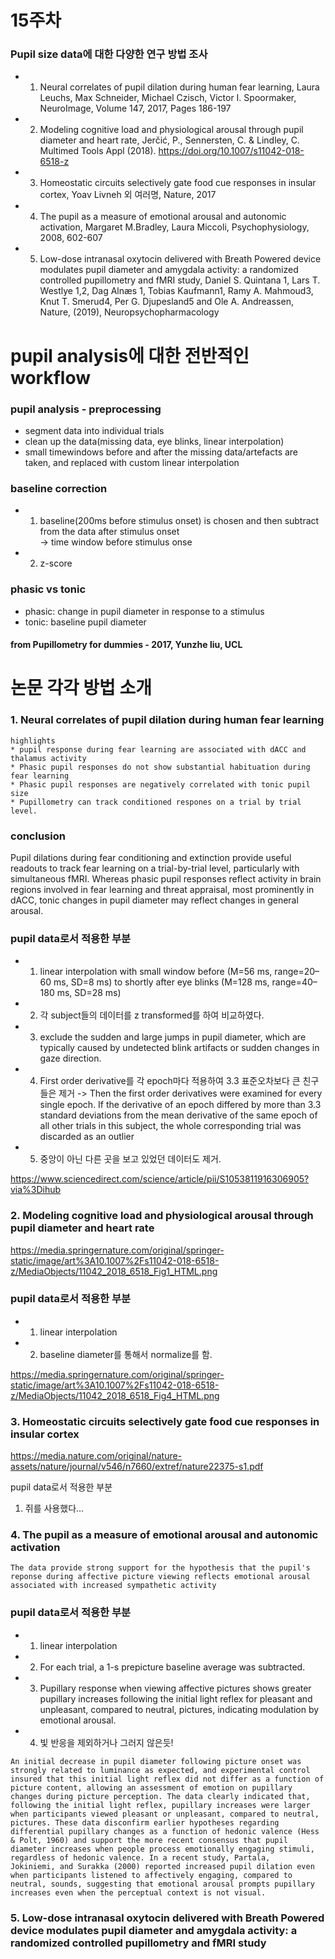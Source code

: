 15주차
=====

### Pupil size data에 대한 다양한 연구 방법 조사

* 1. Neural correlates of pupil dilation during human fear learning, Laura Leuchs, Max Schneider, Michael Czisch, Victor I. Spoormaker, NeuroImage, Volume 147, 2017, Pages 186-197

* 2. Modeling cognitive load and physiological arousal through pupil diameter and heart rate, Jerčić, P., Sennersten, C. & Lindley, C. Multimed Tools Appl (2018). https://doi.org/10.1007/s11042-018-6518-z

* 3. Homeostatic circuits selectively gate food cue responses in insular cortex, Yoav Livneh 외 여러명, Nature, 2017

* 4. The pupil as a measure of emotional arousal and autonomic activation, Margaret M.Bradley, Laura Miccoli, Psychophysiology, 2008, 602-607  

* 5. Low-dose intranasal oxytocin delivered with Breath Powered device modulates pupil diameter and amygdala activity: a randomized controlled pupillometry and fMRI study, Daniel S. Quintana 1, Lars T. Westlye 1,2, Dag Alnæs 1, Tobias Kaufmann1, Ramy A. Mahmoud3, Knut T. Smerud4, Per G. Djupesland5 and Ole A. Andreassen, Nature, (2019), Neuropsychopharmacology


  
pupil analysis에 대한 전반적인 workflow
=======================================

### pupil analysis - preprocessing

* segment data into individual trials
* clean up the data(missing data, eye blinks, linear interpolation)
* small timewindows before and after the missing data/artefacts are taken, and replaced with custom linear interpolation

### baseline correction
* 1. baseline(200ms before stimulus onset) is chosen and then subtract from the data after stimulus onset  
-> time window before stimulus onse
* 2. z-score

### phasic vs tonic

* phasic: change in pupil diameter in response to a stimulus
* tonic: baseline pupil diameter

#### from Pupillometry for dummies - 2017, Yunzhe liu, UCL

논문 각각 방법 소개
==================

### 1. Neural correlates of pupil dilation during human fear learning

```
highlights
* pupil response during fear learning are associated with dACC and thalamus activity
* Phasic pupil responses do not show substantial habituation during fear learning
* Phasic pupil responses are negatively correlated with tonic pupil size
* Pupillometry can track conditioned respones on a trial by trial level.

```
### conclusion

Pupil dilations during fear conditioning and extinction provide useful readouts to track fear learning on a trial-by-trial level, particularly with simultaneous fMRI. Whereas phasic pupil responses reflect activity in brain regions involved in fear learning and threat appraisal, most prominently in dACC, tonic changes in pupil diameter may reflect changes in general arousal.

### pupil data로서 적용한 부분

* 1. linear interpolation with small window before (M=56 ms, range=20–60 ms, SD=8 ms) to shortly after eye blinks (M=128 ms, range=40–180 ms, SD=28 ms)
* 2. 각 subject들의 데이터를 z transformed를 하여 비교하였다.
* 3. exclude the sudden and large jumps in pupil diameter, which are typically caused by undetected blink artifacts or sudden changes in gaze direction.
* 4. First order derivative를 각 epoch마다 적용하여 3.3 표준오차보다 큰 친구들은 제거
-> Then the first order derivatives were examined for every single epoch. If the derivative of an epoch differed by more than 3.3 standard deviations from the mean derivative of the same epoch of all other trials in this subject, the whole corresponding trial was discarded as an outlier
* 5. 중앙이 아닌 다른 곳을 보고 있었던 데이터도 제거.

https://www.sciencedirect.com/science/article/pii/S1053811916306905?via%3Dihub

### 2. Modeling cognitive load and physiological arousal through pupil diameter and heart rate

https://media.springernature.com/original/springer-static/image/art%3A10.1007%2Fs11042-018-6518-z/MediaObjects/11042_2018_6518_Fig1_HTML.png

### pupil data로서 적용한 부분

* 1. linear interpolation
* 2. baseline diameter를 통해서 normalize를 함.

https://media.springernature.com/original/springer-static/image/art%3A10.1007%2Fs11042-018-6518-z/MediaObjects/11042_2018_6518_Fig4_HTML.png

### 3. Homeostatic circuits selectively gate food cue responses in insular cortex

https://media.nature.com/original/nature-assets/nature/journal/v546/n7660/extref/nature22375-s1.pdf

pupil data로서 적용한 부분

1. 쥐를 사용했다...

### 4. The pupil as a measure of emotional arousal and autonomic activation


```
The data provide strong support for the hypothesis that the pupil's reponse during affective picture viewing reflects emotional arousal
associated with increased sympathetic activity
```

### pupil data로서 적용한 부분

* 1. linear interpolation
* 2. For each trial, a 1-s prepicture baseline average was subtracted.
* 3. Pupillary response when viewing affective pictures shows greater pupillary increases following the initial light reflex for pleasant and unpleasant, compared to neutral, pictures, indicating modulation by emotional arousal. 
* 4. 빛 반응을 제외하거나 그러지 않은듯!

```
An initial decrease in pupil diameter following picture onset was strongly related to luminance as expected, and experimental control
insured that this initial light reflex did not differ as a function of picture content, allowing an assessment of emotion on pupillary
changes during picture perception. The data clearly indicated that, following the initial light reflex, pupillary increases were larger
when participants viewed pleasant or unpleasant, compared to neutral, pictures. These data disconfirm earlier hypotheses regarding
differential pupillary changes as a function of hedonic valence (Hess & Polt, 1960) and support the more recent consensus that pupil
diameter increases when people process emotionally engaging stimuli, regardless of hedonic valence. In a recent study, Partala,
Jokiniemi, and Surakka (2000) reported increased pupil dilation even when participants listened to affectively engaging, compared to
neutral, sounds, suggesting that emotional arousal prompts pupillary increases even when the perceptual context is not visual.

```

### 5. Low-dose intranasal oxytocin delivered with Breath Powered device modulates pupil diameter and amygdala activity: a randomized controlled pupillometry and fMRI study



